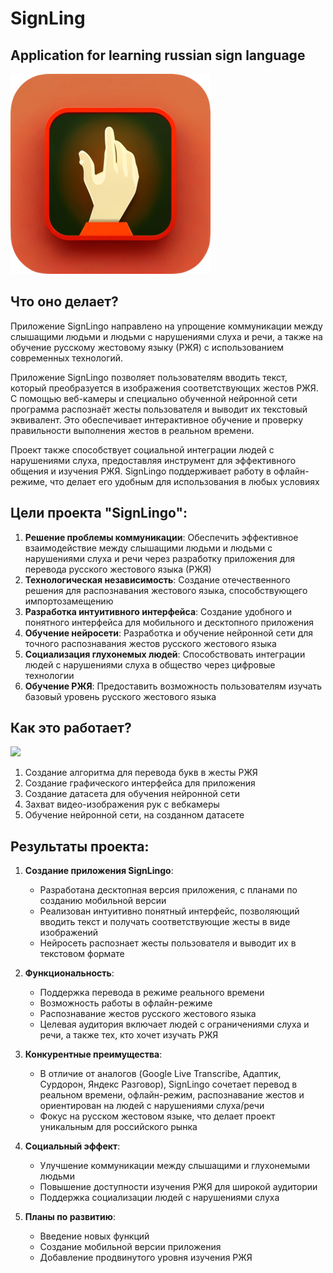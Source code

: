 # SignLing
## Application for learning russian sign language
![title](images/icon/icon%20(320x320).png)

## Что оно делает? 
Приложение SignLingo направлено на упрощение коммуникации между слышащими людьми и людьми с нарушениями слуха и речи, а также на обучение русскому жестовому языку (РЖЯ) с использованием современных технологий.

Приложение SignLingo позволяет пользователям вводить текст, который преобразуется в изображения соответствующих жестов РЖЯ. С помощью веб-камеры и специально обученной нейронной сети  программа распознаёт жесты пользователя и выводит их текстовый эквивалент. Это обеспечивает интерактивное обучение и проверку правильности выполнения жестов в реальном времени.

Проект также способствует социальной интеграции людей с нарушениями слуха, предоставляя инструмент для эффективного общения и изучения РЖЯ. SignLingo поддерживает работу в офлайн-режиме, что делает его удобным для использования в любых условиях


## Цели проекта "SignLingo":

1. **Решение проблемы коммуникации**: Обеспечить эффективное взаимодействие между слышащими людьми и людьми с нарушениями слуха и речи через разработку приложения для перевода русского жестового языка (РЖЯ)
2. **Технологическая независимость**: Создание отечественного решения для распознавания жестового языка, способствующего импортозамещению
3. **Разработка интуитивного интерфейса**: Создание удобного и понятного интерфейса для мобильного и десктопного приложения
4. **Обучение нейросети**: Разработка и обучение нейронной сети для точного распознавания жестов русского жестового языка
5. **Социализация глухонемых людей**: Способствовать интеграции людей с нарушениями слуха в общество через цифровые технологии
6. **Обучение РЖЯ**: Предоставить возможность пользователям изучать базовый уровень русского жестового языка

## Как это работает? 

![](images/)

1. Создание алгоритма для перевода букв в жесты РЖЯ
2. Создание графического интерфейса для приложения
3. Создание датасета для обучения нейронной сети
4. Захват видео-изображения рук с вебкамеры
4. Обучение нейронной сети, на созданном датасете



## Результаты проекта:

1. **Создание приложения SignLingo**:
   - Разработана десктопная версия приложения, с планами по созданию мобильной версии
   - Реализован интуитивно понятный интерфейс, позволяющий вводить текст и получать соответствующие жесты в виде изображений
   - Нейросеть распознает жесты пользователя и выводит их в текстовом формате

2. **Функциональность**:
   - Поддержка перевода в режиме реального времени
   - Возможность работы в офлайн-режиме
   - Распознавание жестов русского жестового языка
   - Целевая аудитория включает людей с ограничениями слуха и речи, а также тех, кто хочет изучать РЖЯ

3. **Конкурентные преимущества**:
   - В отличие от аналогов (Google Live Transcribe, Адаптик, Сурдорон, Яндекс Разговор), SignLingo сочетает перевод в реальном времени, офлайн-режим, распознавание жестов и ориентирован на людей с нарушениями слуха/речи
   - Фокус на русском жестовом языке, что делает проект уникальным для российского рынка

4. **Социальный эффект**:
   - Улучшение коммуникации между слышащими и глухонемыми людьми
   - Повышение доступности изучения РЖЯ для широкой аудитории
   - Поддержка социализации людей с нарушениями слуха

5. **Планы по развитию**:
   - Введение новых функций
   - Создание мобильной версии приложения
   - Добавление продвинутого уровня изучения РЖЯ
